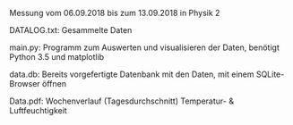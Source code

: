 Messung vom 06.09.2018 bis zum 13.09.2018 in Physik 2

DATALOG.txt:  Gesammelte Daten

main.py:      Programm zum Auswerten und visualisieren der Daten, benötigt Python 3.5 und matplotlib

data.db:      Bereits vorgefertigte Datenbank mit den Daten, mit einem SQLite-Browser öffnen

Data.pdf:     Wochenverlauf (Tagesdurchschnitt) Temperatur- & Luftfeuchtigkeit
